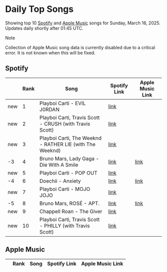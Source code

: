 # Daily Top Songs

Showing top 10 [Spotify](#spotify) and [Apple Music](#apple-music) songs for Sunday, March 16, 2025. Updates daily shortly after 01:45 UTC.

> [!NOTE]  
> Collection of Apple Music song data is currently disabled due to a critical error. It is not known when this will be fixed.

## Spotify

|             | Rank            | Song            | Spotify Link                    | Apple Music Link                                                                             |
| ----------- | --------------- | --------------- | ------------------------------- | -------------------------------------------------------------------------------------------- |
| new | 1 | Playboi Carti \- EVIL J0RDAN | [link](https://open.spotify.com/track/6iycYUk3oB0NPMdaDUrN1w) |  |
| new | 2 | Playboi Carti, Travis Scott \- CRUSH \(with Travis Scott\) | [link](https://open.spotify.com/track/3VdooJLOy4tLxKpnn46SMP) |  |
| new | 3 | Playboi Carti, The Weeknd \- RATHER LIE \(with The Weeknd\) | [link](https://open.spotify.com/track/68qeaZhtMZ6abrJCYt6nQn) |  |
| -3 | 4 | Bruno Mars, Lady Gaga \- Die With A Smile | [link](https://open.spotify.com/track/2plbrEY59IikOBgBGLjaoe) | [link](https://music.apple.com/us/song/die-with-a-smile/1762656732) |
| new | 5 | Playboi Carti \- POP OUT | [link](https://open.spotify.com/track/3j3SfV4hAcR4XjCvW393Gr) |  |
| -4 | 6 | Doechii \- Anxiety | [link](https://open.spotify.com/track/1musbempyJAw5gfSKZHXP9) | [link](https://music.apple.com/us/song/anxiety/1800052074) |
| new | 7 | Playboi Carti \- MOJO JOJO | [link](https://open.spotify.com/track/3WRUvGqySBZC6RkB5c2w1S) |  |
| -5 | 8 | Bruno Mars, ROSÉ \- APT\. | [link](https://open.spotify.com/track/5vNRhkKd0yEAg8suGBpjeY) | [link](https://music.apple.com/us/song/apt/1773452221) |
| new | 9 | Chappell Roan \- The Giver | [link](https://open.spotify.com/track/5xHgo5JN0wfsV41HnRaos5) |  |
| new | 10 | Playboi Carti, Travis Scott \- PHILLY \(with Travis Scott\) | [link](https://open.spotify.com/track/5SIvP6TdWc9DNvKbENjnYc) |  |

## Apple Music

|             | Rank            | Song            | Spotify Link                    | Apple Music Link                   |
| ----------- | --------------- | --------------- | ------------------------------- | ---------------------------------- |
